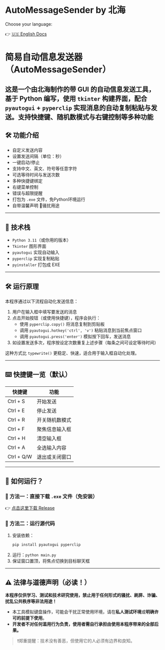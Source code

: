# AutoMessageSender by 北海

Choose your language:

👉 [🇺🇸 English Docs](./README/README.en.md)
# 简易自动信息发送器（AutoMessageSender）

这是一个由北海制作的带 GUI 的自动信息发送工具，基于 Python 编写，使用 `tkinter` 构建界面，配合 `pyautogui` + `pyperclip` 实现消息的自动复制粘贴与发送。支持快捷键、随机数模式与右键控制等多种功能
---

## 🛠 功能介绍

- 自定义发送内容
- 设置发送间隔（单位：秒）
- 一键启动/停止
- 支持中文、英文、符号等任意字符
- 可选等待时间与发送次数
- 多种快捷键绑定
- 右键菜单控制
- 错误与超限提醒
- 打包为 `.exe` 文件，免Python环境运行
- 自带温馨声明 🚫骚扰用途

---

## 🔧 技术栈

- `Python 3.11`（或你用的版本）
- `Tkinter` 图形界面
- `pyautogui` 实现自动输入
- `pyperclip` 实现复制粘贴
- `pyinstaller` 打包成 EXE
---

## 🛠️ 运行原理

本程序通过以下流程自动化发送信息：

1. 用户在输入框中填写要发送的消息  
2. 点击开始按钮（或使用快捷键），程序会执行：
   - 使用 `pyperclip.copy()` 将消息复制到剪贴板
   - 调用 `pyautogui.hotkey('ctrl', 'v')` 粘贴消息到当前焦点窗口
   - 调用 `pyautogui.press('enter')` 模拟按下回车，发送消息
3. 如设置发送多次，程序按设定次数重复上述步骤（每条之间可设定等待时间）

这种方式比 `typewrite()` 更稳定、快速，适合用于输入框自动化处理。

---

## ⌨️ 快捷键一览（默认）

| 快捷键        | 功能             
|--------------|--------------
| Ctrl + S     | 开始发送          
| Ctrl + E     | 停止发送          
| Ctrl + R     | 开关随机数模式     
| Ctrl + F     | 聚焦信息输入框     
| Ctrl + H     | 清空输入框        
| Ctrl + A     | 全选输入内容     
| Ctrl + Q/W   | 退出或关闭窗口   


---

## 🚀 如何运行？

### 🧩 方法一：直接下载 `.exe` 文件（免安装）
👉 [点击这里下载 Release](https://github.com/minecraftbeihai/AutoMessageSender/releases/tag/message)

### 🧰 方法二：运行源代码
1. 安装依赖：
   ```bash
   pip install pyautogui pyperclip
2. 运行：`python main.py`
3. 保证窗口置顶，将焦点切换到目标聊天框
---

## ⚠️ 法律与道德声明（必读！）


**本程序仅供学习、测试和技术研究使用，禁止用于任何形式的骚扰、刷屏、诈骗、扰乱公共秩序等非法用途！**

- 本工具模拟键盘操作，可能会干扰正常使用环境，请在**私人测试环境**或**明确许可的前提下使用**。
- **开发者不对任何滥用行为负责，使用者需自行承担由使用本程序带来的全部后果。**



> ❗郑重提醒：技术没有善恶，但使用它的人必须有边界和良知。

